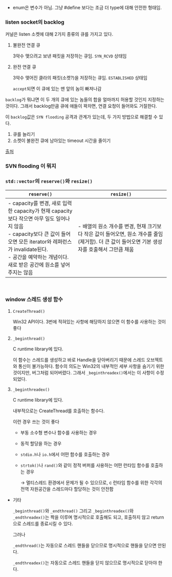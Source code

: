 - enum은 변수가 아님. 그냥 #define 보다는 조금 더 type에 대해 안전한 형태임. 

### listen socket의 backlog

커널은 listen 소켓에 대해 2가지 종류의 큐를 가지고 있다.

1. 불완전 연결 큐

   3악수 맺으려고 보낸 패킷을 저장하는 큐임. `SYN_RCVD` 상태임

2. 완전 연결 큐

   3악수 맺어진 클라의 패킷(소켓?)을 저장하는 큐임. `ESTABLISHED` 상태임

   `accept`되면 이 큐에 있는 맨 앞의 놈이 빠져나감

`backlog`가 뭐냐면 이 두 개의 큐에 있는 놈들의 합을 얼마까지 허용할 것인지 지정하는 것이다. 그래서 backlog만큼 큐에 애들이 꽉차면, 연결 요청이 들어와도 거절한다.

이 `backlog`값은 `SYN flooding` 공격과 관계가 있는데, 두 가지 방법으로 해결할 수 있다.

1. 큐를 늘리기
2. 소켓이 불완전 큐에 남아있는 timeout 시간을 줄이기

[출처](https://m.blog.naver.com/PostView.nhn?blogId=s2kiess&logNo=220156878532&proxyReferer=https:%2F%2Fwww.google.com%2F)

### SVN flooding 이 뭐지



### `std::vector`의 `reserve()`와 `resize()`

| `reserve()`                                                  | `resize()`                                                   |
| ------------------------------------------------------------ | ------------------------------------------------------------ |
| - capacity를 변경, 새로 입력한 capacity가 현재 capacity보다 작으면 아무 일도 일어나지 않음<br />- capacity보다 큰 값이 들어오면 모든 iterator와 레퍼런스가 invalidate된다.<br />- 공간을 예약하는 개념이다. 새로 받은 공간에 원소를 넣어주지는 않음 | - 배열의 원소 개수를 변경, 현재 크기보다 작은 값이 들어오면, 원소 개수를 줄임(제거함). 더 큰 값이 들어오면 기본 생성자를 호출해서 그만큼 채움 |

<br>

### window 스레드 생성 함수

1. `CreateThread()`

   Win32 API이다. 3번에 적혀있는 사항에 해당하지 않으면 이 함수를 사용하는 것이 좋다

2. `_beginthread()`

   C runtime library에 있다.

   이 함수는 스레드를 생성하고 바로 Handle을 닫아버리기 때문에 스레드 오브젝트와 통신이 불가능하다. 함수의 의도는 Win32의 내부적인 세부 사항을 숨기기 위한 것이지만, 버그처럼 되어버렸다. 그래서 `_beginthreadex()`에서는 이 사항이 수정되었다.

3. `_beginthreadex()`

   C runtime library에 있다.

   내부적으로는 CreateThread를 호출하는 함수다.

   이런 경우 쓰는 것이 좋다

   - 부동 소수형 변수나 함수를 사용하는 경우

   - 동적 할당을 하는 경우

   - `stdio.h`나 `io.h`에서 어떤 함수를 호출하는 경우

   - `strtok()`나 `rand()`와 같이 정적 버퍼를 사용하는 어떤 런타임 함수를 호출하는 경우

     → 멀티스레드 환경에서 문제가 될 수 있으므로, c 런타임 함수를 위한 각각의 전역 자원공간을 스레드마다 할당하는 것이 안전함

- 기타

  `_beginthread()`와 `_endthread()` 그리고 `_beginthreadex()`와 `_endthreadex()`는 짝을 이루며 명시적으로 호출해도 되고, 호출하지 않고 return 으로 스레드를 종료시킬 수 있다. 

  그러나 

  `_endthread()`는 자동으로 스레드 핸들을 닫으므로 명시적으로 핸들을 닫으면 안된다.

  `_endthreadex()`는 자동으로 스레드 핸들을 닫지 않으므로 명시적으로 닫아야 한다.